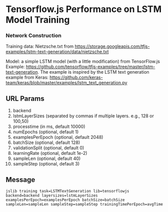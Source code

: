#  Tensorflow.js Performance on LSTM Model Training

### Network Construction

Training data: Nietzsche.txt from https://storage.googleapis.com/tfjs-examples/lstm-text-generation/data/nietzsche.txt


Model: a simple LSTM model (with a little modification) from TensorFlow.js Example: https://github.com/tensorflow/tfjs-examples/tree/master/lstm-text-generation. The example is inspired by the LSTM text generation example from Keras: https://github.com/keras-team/keras/blob/master/examples/lstm_text_generation.py


## URL Params

1. backend
2. lstmLayerSizes (separated by commas if multiple layers. e.g., 128 or 100,50)
3. processtime (in ms, default 10000)
4. numEpochs (optional, default 1)
5. examplesPerEpoch (optional, default 2048)
6. batchSize (optional, default 128)
7. validationSplit (optional, default 0)
8. learningRate (optional, default 1e-2)
9. sampleLen (optional, default 40)
10. sampleStep (optional, default 3)

## Message

`jslib training task=LSTMTextGeneration lib=tensorflowjs backend=backend layersizes=lstmLayerSizes examplesPerEpoch=examplesPerEpoch batchSize=batchSize sampleLen=sampleLen sampleStep=sampleStep trainingTimePerEpoch=avgTime`